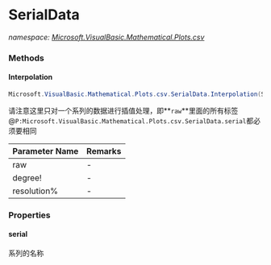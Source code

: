 ﻿# SerialData
_namespace: <a href="#" onClick="load('/docs/Microsoft.VisualBasic.Mathematical.Plots.csv/index.md')">Microsoft.VisualBasic.Mathematical.Plots.csv</a>_





### Methods

#### Interpolation
```csharp
Microsoft.VisualBasic.Mathematical.Plots.csv.SerialData.Interpolation(System.Collections.Generic.IEnumerable{Microsoft.VisualBasic.Mathematical.Plots.csv.SerialData},System.Single,System.Int32)
```
请注意这里只对一个系列的数据进行插值处理，即**`raw`**里面的所有标签@``P:Microsoft.VisualBasic.Mathematical.Plots.csv.SerialData.serial``都必须要相同

|Parameter Name|Remarks|
|--------------|-------|
|raw|-|
|degree!|-|
|resolution%|-|



### Properties

#### serial
系列的名称
